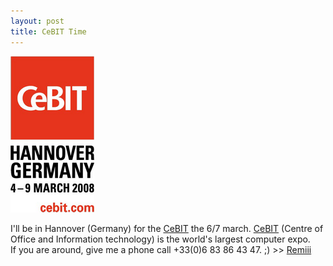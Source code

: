 ```yaml
---
layout: post
title: CeBIT Time
---
```


<img src="/assets/images/blog/Salon/CEBIT2008/LogoCEBIT2008_1.png" alt="" />  
  
I'll be in Hannover (Germany) for the <a href="http://www.cebit.de">CeBIT</a> the 6/7 march. <a href="http://www.cebit.de">CeBIT</a> (Centre of Office and Information technology) is the world's largest computer expo.  
If you are around, give me a phone call +33(0)6 83 86 43 47. ;) >> <a href="http://www.remibarbe.fr">Remiii</a>